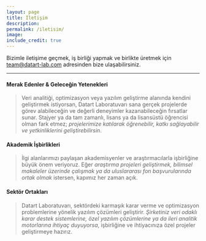 ```yaml
---
layout: page
title: İletişim
description: 
permalink: /iletisim/
image:
include_credit: true
---
```

<p class="iletisim-yazi">
Bizimle iletişime geçmek, iş birliği yapmak ve birlikte üretmek için 
<a href="mailto:team@datart-lab.com">team@datart-lab.com</a> adresinden bize ulaşabilirsiniz.
</p>

---

#### Merak Edenler & Geleceğin Yetenekleri
> Veri analitiği, optimizasyon veya yazılım geliştirme alanında kendini geliştirmek istiyorsan, Datart Laboratuvarı sana gerçek projelerde görev alabileceğin ve değerli deneyimler kazanabileceğin fırsatlar sunar. Stajyer ya da tam zamanlı, lisans ya da lisansüstü öğrencisi olman fark etmez; *projelerimize katılarak öğrenebilir, katkı sağlayabilir ve yetkinliklerini geliştirebilirsin*.

#### Akademik İşbirlikleri
> İlgi alanlarımızı paylaşan akademisyenler ve araştırmacılarla işbirliğine büyük önem veriyoruz. Eğer *araştırma projeleri geliştirmek, bilimsel makaleler üzerinde çalışmak ya da uluslararası fon başvurularında ortak olmak* istersen, kapımız her zaman açık.

#### Sektör Ortakları
> Datart Laboratuvarı, sektördeki karmaşık karar verme ve optimizasyon problemlerine yönelik yazılım çözümleri geliştirir. *Şirketiniz veri odaklı karar destek sistemlerine, özel yazılım çözümlerine ya da ileri analitik motorlarına ihtiyaç duyuyorsa*, işbirliğine ve ihtiyacınıza özel projeler geliştirmeye hazırız. 